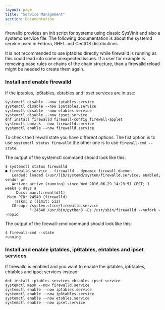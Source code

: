 ```yaml
---
layout: page
title: "Service Management"
section: Documentation
--- 
```


firewalld provides an init script for systems using classic SysVinit and also a systemd service file. The following documentation is about the systemd service used in Fedora, RHEL and CentOS distributions.

It is not recommended to use iptables directly while firewalld is running as this could lead into some unexpected issues. If a user for example is removing base rules or chains of the chain structure, than a firewalld reload might be needed to create them again.

### Install and enable firewalld

If the iptables, ip6tables, ebtables and ipset services are in use:

    systemctl disable --now iptables.service
    systemctl disable --now ip6tables.service
    systemctl disable --now etables.service
    systemctl disable --now ipset.service
    dnf install firewalld firewall-config firewall-applet
    systemctl unmask --now firewalld.service
    systemctl enable --now firewalld.service

To check the firewall state you have different options. The fist option is to use `systemctl status firewalld` the other one is to use `firewall-cmd --state`.

The output of the systemctl command should look like this:

    $ systemctl status firewalld
    ● firewalld.service - firewalld - dynamic firewall daemon
       Loaded: loaded (/usr/lib/systemd/system/firewalld.service; enabled; vendor pr
       Active: active (running) since Wed 2016-06-29 14:28:51 CEST; 1 weeks 6 days a
         Docs: man:firewalld(1)
     Main PID: 24540 (firewalld)
        Tasks: 2 (limit: 512)
       CGroup: /system.slice/firewalld.service
               └─24540 /usr/bin/python3 -Es /usr/sbin/firewalld --nofork --nopid

The output of the firewall-cmd command should look like this:

    $ firewall-cmd --state
    running

### Install and enable iptables, ip6tables, ebtables and ipset services

If firewalld is enabled and you want to enable the iptables, ip6tables, ebtables and ipset services instead:

    dnf install iptables-services ebtables ipset-service
    systemctl mask --now firewalld.service
    systemctl enable --now iptables.service
    systemctl enable --now ip6tables.service
    systemctl enable --now etables.service
    systemctl enable --now ipset.service

